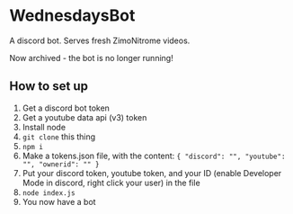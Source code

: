 # WednesdaysBot
A discord bot. Serves fresh ZimoNitrome videos.

Now archived - the bot is no longer running!

## How to set up
1. Get a discord bot token
1. Get a youtube data api (v3) token
1. Install node
1. `git clone` this thing
1. `npm i`
1. Make a tokens.json file, with the content: ```{
	"discord": "",
	"youtube": "",
	"ownerid": ""
}```
1. Put your discord token, youtube token, and your ID (enable Developer Mode in discord, right click your user) in the file
1. `node index.js`
1. You now have a bot
